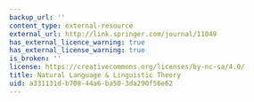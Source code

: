 ```yaml
---
backup_url: ''
content_type: external-resource
external_url: http://link.springer.com/journal/11049
has_external_licence_warning: true
has_external_license_warning: true
is_broken: ''
license: https://creativecommons.org/licenses/by-nc-sa/4.0/
title: Natural Language & Linguistic Theory
uid: a331131d-b708-44a6-ba50-3da290f56e62
---
```

